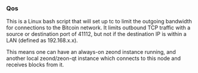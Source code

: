 ### Qos ###

This is a Linux bash script that will set up tc to limit the outgoing bandwidth for connections to the Bitcoin network. It limits outbound TCP traffic with a source or destination port of 41112, but not if the destination IP is within a LAN (defined as 192.168.x.x).

This means one can have an always-on zeond instance running, and another local zeond/zeon-qt instance which connects to this node and receives blocks from it.
